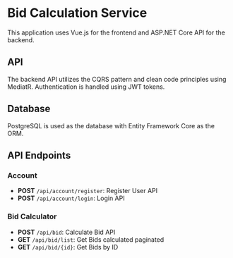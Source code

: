 # Bid Calculation Service

This application uses Vue.js for the frontend and ASP.NET Core API for the backend.

## API

The backend API utilizes the CQRS pattern and clean code principles using MediatR. Authentication is handled using JWT tokens.

## Database

PostgreSQL is used as the database with Entity Framework Core as the ORM.

## API Endpoints

### Account

- **POST** `/api/account/register`: Register User API
- **POST** `/api/account/login`: Login API

### Bid Calculator

- **POST** `/api/bid`: Calculate Bid API
- **GET** `/api/bid/list`: Get Bids calculated paginated
- **GET** `/api/bid/{id}`: Get Bids by ID
